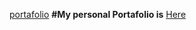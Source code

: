 
[portafolio](https://media.giphy.com/media/dTmPl0WmjeGfS/giphy.gif)
**#My personal Portafolio is** [Here](https://github.com/luisaromero/portafolio)
